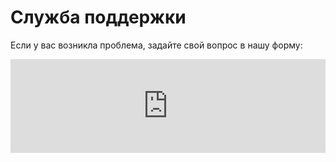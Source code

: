 # Служба поддержки

Если у вас возникла проблема, задайте свой вопрос в нашу форму:

<iframe width="100%" frameborder="0" src="https://forms.yandex.com/surveys/8745/?lang=ru&iframe=1&service=toloka-ai"></iframe>